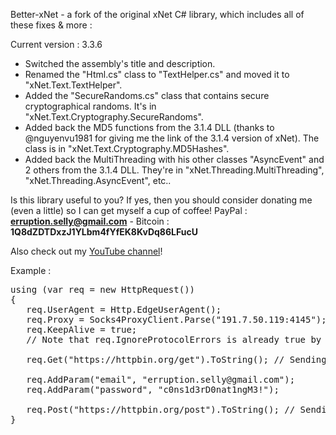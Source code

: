 Better-xNet - a fork of the original xNet C# library, which includes all of these fixes & more :

Current version : 3.3.6
- Switched the assembly's title and description.
- Renamed the "Html.cs" class to "TextHelper.cs" and moved it to "xNet.Text.TextHelper".
- Added the "SecureRandoms.cs" class that contains secure cryptographical randoms. It's in "xNet.Text.Cryptography.SecureRandoms".
- Added back the MD5 functions from the 3.1.4 DLL (thanks to @nguyenvu1981 for giving me the link of the 3.1.4 version of xNet). The class is in "xNet.Text.Cryptography.MD5Hashes".
- Added back the MultiThreading with his other classes "AsyncEvent" and 2 others from the 3.1.4 DLL. They're in "xNet.Threading.MultiThreading", "xNet.Threading.AsyncEvent", etc..

Is this library useful to you? If yes, then you should consider donating me (even a little) so I can get myself a cup of coffee!
PayPal : **erruption.selly@gmail.com** - Bitcoin : **1Q8dZDTDxzJ1YLbm4fYfEK8KvDq86LFucU**

Also check out my [YouTube channel](https://www.youtube.com/c/B3RAPSoftwares)!

Example :
<pre>
using (var req = new HttpRequest())
{
   req.UserAgent = Http.EdgeUserAgent();
   req.Proxy = Socks4ProxyClient.Parse("191.7.50.119:4145");
   req.KeepAlive = true;
   // Note that req.IgnoreProtocolErrors is already true by default.

   req.Get("https://httpbin.org/get").ToString(); // Sending a GET request without any parameters
   
   req.AddParam("email", "erruption.selly@gmail.com");
   req.AddParam("password", "c0ns1d3rD0nat1ngM3!");
   
   req.Post("https://httpbin.org/post").ToString(); // Sending a POST request with parameters "email" and "password".
}
</pre>
